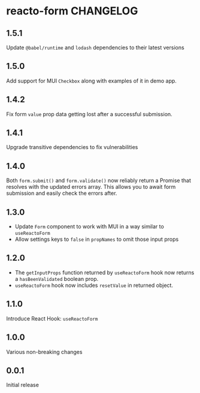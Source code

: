 # reacto-form CHANGELOG

## 1.5.1

Update `@babel/runtime` and `lodash` dependencies to their latest versions

## 1.5.0

Add support for MUI `Checkbox` along with examples of it in demo app.

## 1.4.2

Fix form `value` prop data getting lost after a successful submission.

## 1.4.1

Upgrade transitive dependencies to fix vulnerabilities

## 1.4.0

Both `form.submit()` and `form.validate()` now reliably return a Promise that resolves with the updated errors array. This allows you to await form submission and easily check the errors after.

## 1.3.0

- Update `Form` component to work with MUI in a way similar to `useReactoForm`
- Allow settings keys to `false` in `propNames` to omit those input props

## 1.2.0

- The `getInputProps` function returned by `useReactoForm` hook now returns a `hasBeenValidated` boolean prop.
- `useReactoForm` hook now includes `resetValue` in returned object.

## 1.1.0

Introduce React Hook: `useReactoForm`

## 1.0.0

Various non-breaking changes

## 0.0.1

Initial release
